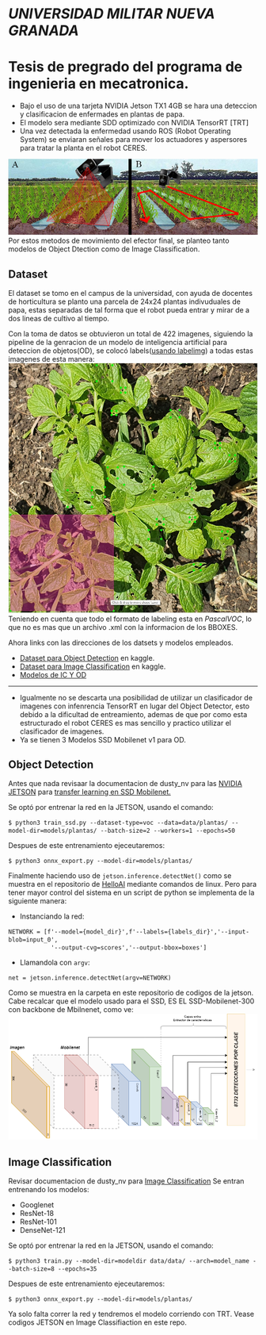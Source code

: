 # *UNIVERSIDAD MILITAR NUEVA GRANADA*
# **Tesis de pregrado del programa de ingenieria en mecatronica.**

- Bajo el uso de una tarjeta NVIDIA Jetson TX1 4GB se hara una deteccion y clasificacion de enfermades en plantas de papa.
- El modelo sera mediante SDD optimizado con NVIDIA TensorRT [TRT]
- Una vez detectada la enfermedad usando ROS (Robot Operating System) se enviaran señales para mover los actuadores y aspersores para tratar la planta en el robot CERES.

![Image text](https://github.com/julian998-dot/detector_enfermedades/blob/main/ignore/Metodos.jpg)
Por estos metodos de movimiento del efector final, se planteo tanto modelos de Object Dtection como de Image Classification.
## Dataset
El dataset se tomo en el campus de la universidad, con ayuda de docentes de horticultura se planto una parcela de 24x24 plantas indivuduales de papa, estas separadas de tal forma que el robot pueda entrar y mirar de a dos lineas de cultivo al tiempo.

Con la toma de datos se obtuvieron un total de 422 imagenes, siguiendo la pipeline de la genracion de un modelo de inteligencia artificial para deteccion de objetos(OD), se colocó labels([usando labelimg](https://tzutalin.github.io/labelImg/)) a todas estas imagenes de esta manera:
![Image text](https://github.com/julian998-dot/detector_enfermedades/blob/main/ignore/labeling_sample.jpeg)
Teniendo en cuenta que todo el formato de labeling esta en *PascalVOC*, lo que no es mas que un archivo .xml con la informacion de los BBOXES.

Ahora links con las direcciones de los datsets y modelos empleados.
- [Dataset para Object Detection](https://www.kaggle.com/datasets/juliancortes2/potato-leaf-disease-pascal-voc) en kaggle.
- [Dataset para Image Classification](https://www.kaggle.com/datasets/juliancortes2/potato-disease-img-classif) en kaggle.
- [Modelos de IC Y OD](https://drive.google.com/drive/folders/1d9LU0QUzlrc7GFfrI9ZlOxZnBm81Ozwk?usp=sharing)

-----------------------------------------------------------------------------------------------------------------------------------------------
* Igualmente no se descarta una posibilidad de utilizar un clasificador de imagenes con infenrencia TensorRT en lugar del Object Detector, esto debido a la dificultad de entreamiento, ademas de que por como esta estructurado el robot CERES es mas sencillo y practico utilizar el clasificador de imagenes.
* Ya se tienen 3 Modelos SSD Mobilenet v1 para OD.
## Object Detection

Antes que nada revisaar la documentacion de dusty_nv para las [NVIDIA JETSON](https://github.com/dusty-nv/jetson-inference) para [transfer learning en SSD Mobilenet.](https://github.com/dusty-nv/jetson-inference/blob/master/docs/pytorch-ssd.md)

Se optó por entrenar la red en la JETSON, usando el comando:
```
$ python3 train_ssd.py --dataset-type=voc --data=data/plantas/ --model-dir=models/plantas/ --batch-size=2 --workers=1 --epochs=50
```
Despues de este entrenamiento ejeceutaremos:
```
$ python3 onnx_export.py --model-dir=models/plantas/
```
Finalmente haciendo uso de `jetson.inference.detectNet()` como se muestra en el repositorio de [HelloAI](https://github.com/dusty-nv/jetson-inference) mediante comandos de linux.
Pero para tener mayor control del sistema en un script de python se implementa de la siguiente manera:

- Instanciando la red:
```
NETWORK = [f'--model={model_dir}',f'--labels={labels_dir}','--input-blob=input_0',
            '--output-cvg=scores','--output-bbox=boxes']
```
- Llamandola con `argv`:
```
net = jetson.inference.detectNet(argv=NETWORK)

```
Como se muestra en la carpeta en este repositorio de codigos de la jetson.
Cabe recalcar que el modelo usado para el SSD, ES EL SSD-Mobilenet-300 con backbone de Mbilnenet, como ve:
![Image text](https://github.com/julian998-dot/detector_enfermedades/blob/main/ignore/SSD_MOBILENETV1.drawio.png)
## Image Classification
Revisar documentacion de dusty_nv para [Image Classification](https://github.com/dusty-nv/jetson-inference/blob/master/docs/imagenet-camera.md)
Se entran entrenando los modelos:
- Googlenet
- ResNet-18
- ResNet-101
- DenseNet-121

Se optó por entrenar la red en la JETSON, usando el comando:
```
$ python3 train.py --model-dir=modeldir data/data/ --arch=model_name --batch-size=8 --epochs=35
```
Despues de este entrenamiento ejeceutaremos:
```
$ python3 onnx_export.py --model-dir=models/plantas/
```
Ya solo falta correr la red y tendremos el modelo corriendo con TRT.
Vease codigos JETSON en Image Classifiaction en este repo.
